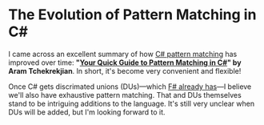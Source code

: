# The Evolution of Pattern Matching in C#

I came across an excellent summary of how [C# pattern matching](https://learn.microsoft.com/en-us/dotnet/csharp/fundamentals/functional/pattern-matching) has improved over time: **"[Your Quick Guide to Pattern Matching in C#](https://codingsonata.com/your-quick-guide-to-pattern-matching-in-c/)" by Aram Tchekrekjian**. In short, it's become very convenient and flexible!

Once C# gets discrimated unions (DUs)—which [F# already has](https://learn.microsoft.com/en-us/dotnet/fsharp/language-reference/discriminated-unions)—I believe we'll also have exhaustive pattern matching. That and DUs themselves stand to be intriguing additions to the language. It's still very unclear when DUs will be added, but I'm looking forward to it.
